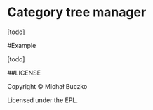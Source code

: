 # Category tree manager

[todo]

#Example

[todo]

##LICENSE

Copyright © Michał Buczko

Licensed under the EPL.

